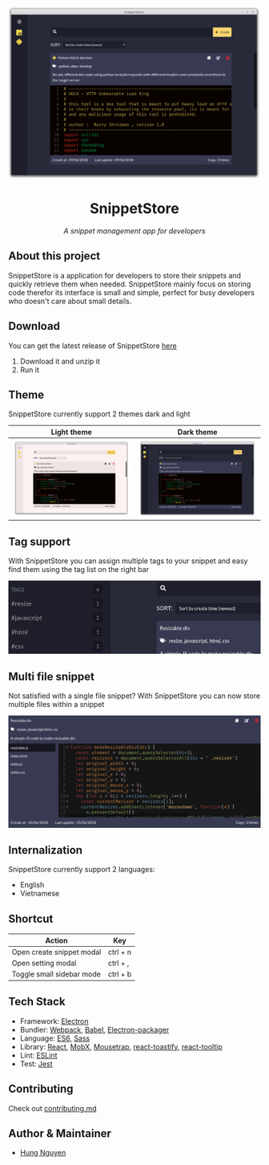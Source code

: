 <p align='center'>
  <img src='resources/image/screenshot.png' />
</p>
<h1 align='center'>SnippetStore</h1>
<p align='center'><i>A snippet management app for developers</i></p>

## About this project
SnippetStore is a application for developers to store their snippets and quickly retrieve them when needed. SnippetStore mainly focus on storing code therefor its interface is small and simple, perfect for busy developers who doesn't care about small details.

## Download
You can get the latest release of SnippetStore [here](https://github.com/ZeroX-DG/SnippetStore/releases)

1. Download it and unzip it
2. Run it

## Theme
SnippetStore currently support 2 themes dark and light


| Light theme                                        | Dark theme                                        |
|----------------------------------------------------|---------------------------------------------------|
| <img src='resources/image/screenshot-light.png' /> | <img src='resources/image/screenshot-dark.png' /> |

## Tag support
With SnippetStore you can assign multiple tags to your snippet and easy find them using the tag list on the right bar
<p align='center'>
  <img src='resources/image/screenshot-tag.png'>
</p>

## Multi file snippet
Not satisfied with a single file snippet? With SnippetStore you can now store multiple files within a snippet

<p align='center'>
  <img src='resources/image/screenshot-multi-file.png'>
</p>

## Internalization
SnippetStore currently support 2 languages:
- English
- Vietnamese

## Shortcut
| Action                    | Key      |
|---------------------------|----------|
| Open create snippet modal | ctrl + n |
| Open setting modal        | ctrl + , |
| Toggle small sidebar mode | ctrl + b |

## Tech Stack
- Framework: [Electron](https://electronjs.org/)
- Bundler: [Webpack](https://webpack.js.org/), [Babel](https://babeljs.io/), [Electron-packager](https://github.com/electron-userland/electron-packager)
- Language: [ES6](https://babeljs.io/learn-es2015/), [Sass](http://sass-lang.com/)
- Library: [React](https://reactjs.org/), [MobX](https://mobx.js.org/), [Mousetrap](https://craig.is/killing/mice), [react-toastify](https://fkhadra.github.io/react-toastify/), [react-tooltip](http://wwayne.com/react-tooltip/)
- Lint: [ESLint](https://eslint.org/)
- Test: [Jest](https://facebook.github.io/jest/)

## Contributing
Check out [contributing.md](contributing.md)

## Author & Maintainer
- [Hung Nguyen](https://github.com/ZeroX-DG)
